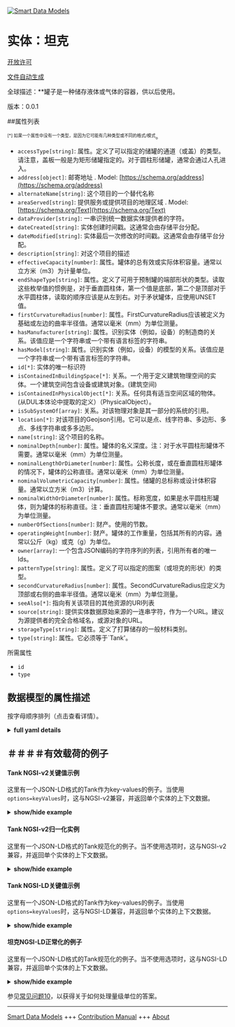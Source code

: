<!-- 10-Header -->  
[![Smart Data Models](https://smartdatamodels.org/wp-content/uploads/2022/01/SmartDataModels_logo.png "Logo")](https://smartdatamodels.org)  
实体：坦克  
=====<!-- /10-Header -->  
<!-- 15-License -->  
[开放许可](https://github.com/smart-data-models//dataModel.S4BLDG/blob/master/Tank/LICENSE.md)  
[文件自动生成](https://docs.google.com/presentation/d/e/2PACX-1vTs-Ng5dIAwkg91oTTUdt8ua7woBXhPnwavZ0FxgR8BsAI_Ek3C5q97Nd94HS8KhP-r_quD4H0fgyt3/pub?start=false&loop=false&delayms=3000#slide=id.gb715ace035_0_60)  
<!-- /15-License -->  
<!-- 20-Description -->  
全球描述：**罐子是一种储存液体或气体的容器，供以后使用。  
版本：0.0.1  
<!-- /20-Description -->  
<!-- 30-PropertiesList -->  

##属性列表  

<sup><sub>[*] 如果一个属性中没有一个类型，是因为它可能有几种类型或不同的格式/模式</sub></sup>。  
- `accessType[string]`: 属性。定义了可以指定的储罐的通道（或盖）的类型。请注意，盖板一般是为矩形储罐指定的。对于圆柱形储罐，通常会通过人孔进入。  - `address[object]`: 邮寄地址  . Model: [https://schema.org/address](https://schema.org/address)- `alternateName[string]`: 这个项目的一个替代名称  - `areaServed[string]`: 提供服务或提供项目的地理区域  . Model: [https://schema.org/Text](https://schema.org/Text)- `dataProvider[string]`: 一串识别统一数据实体提供者的字符。  - `dateCreated[string]`: 实体创建时间戳。这通常会由存储平台分配。  - `dateModified[string]`: 实体最后一次修改的时间戳。这通常会由存储平台分配。  - `description[string]`: 对这个项目的描述  - `effectiveCapacity[number]`: 属性。罐体的总有效或实际体积容量。通常以立方米（m3）为计量单位。  - `endShapeType[string]`: 属性。定义了可用于预制罐的端部形状的类型。读取这些枚举值的惯例是，对于垂直圆柱体，第一个值是底部，第二个是顶部对于水平圆柱体，读取的顺序应该是从左到右。对于矛状罐体，应使用UNSET值。  - `firstCurvatureRadius[number]`: 属性。FirstCurvatureRadius应该被定义为基础或左边的曲率半径值。通常以毫米（mm）为单位测量。  - `hasManufacturer[string]`: 属性。识别实体（例如，设备）的制造商的关系。该值应是一个字符串或一个带有语言标签的字符串。  - `hasModel[string]`: 属性。识别实体（例如，设备）的模型的关系。该值应是一个字符串或一个带有语言标签的字符串。  - `id[*]`: 实体的唯一标识符  - `isContainedInBuildingSpace[*]`: 关系。一个用于定义建筑物理空间的实体。一个建筑空间包含设备或建筑对象。(建筑空间)  - `isContainedInPhysicalObject[*]`: 关系。任何具有适当空间区域的物体。  (从DUL本体论中提取的定义）（PhysicalObject）。  - `isSubSystemOf[array]`: 关系。对该物理对象是其一部分的系统的引用。  - `location[*]`: 对该项目的Geojson引用。它可以是点、线字符串、多边形、多点、多线字符串或多多边形。  - `name[string]`: 这个项目的名称。  - `nominalDepth[number]`: 属性。罐体的名义深度。注：对于水平圆柱形罐体不需要。通常以毫米（mm）为单位测量。  - `nominalLengthOrDiameter[number]`: 属性。公称长度，或在垂直圆柱形罐体的情况下，罐体的公称直径。通常以毫米（mm）为单位测量。  - `nominalVolumetricCapacity[number]`: 属性。储罐的总标称或设计体积容量。通常以立方米（m3）计算。  - `nominalWidthOrDiameter[number]`: 属性。标称宽度，如果是水平圆柱形罐体，则为罐体的标称直径。注：垂直圆柱形罐体不要求。通常以毫米（mm）为单位测量。  - `numberOfSections[number]`: 财产。使用的节数。  - `operatingWeight[number]`: 财产。罐体的工作重量，包括其所有的内容。通常以公斤（kg）或克（g）为单位。  - `owner[array]`: 一个包含JSON编码的字符序列的列表，引用所有者的唯一Ids。  - `patternType[string]`: 属性。定义了可以指定的图案（或坦克的形状）的类型。  - `secondCurvatureRadius[number]`: 属性。SecondCurvatureRadius应定义为顶部或右侧的曲率半径值。通常以毫米（mm）为单位测量。  - `seeAlso[*]`: 指向有关该项目的其他资源的URI列表  - `source[string]`: 提供实体数据原始来源的一连串字符，作为一个URL。建议为源提供者的完全合格域名，或源对象的URL。  - `storageType[string]`: 属性。定义了打算储存的一般材料类别。  - `type[string]`: 属性。它必须等于`Tank'。  <!-- /30-PropertiesList -->  
<!-- 35-RequiredProperties -->  
所需属性  
- `id`  - `type`  <!-- /35-RequiredProperties -->  
<!-- 40-RequiredProperties -->  
<!-- /40-RequiredProperties -->  
<!-- 50-DataModelHeader -->  
## 数据模型的属性描述  
按字母顺序排列（点击查看详情）。  
<!-- /50-DataModelHeader -->  
<!-- 60-ModelYaml -->  
<details><summary><strong>full yaml details</strong></summary>    
```yaml  
Tank:    
  description: A tank is a vessel or container in which a fluid or gas is stored for later use.    
  properties:    
    accessType:    
      description: 'Property. Defines the types of access (or cover) to a tank that may be specified. Note that covers are generally specified for rectangular tanks. For cylindrical tanks, access will normally be via a manhole.'    
      type: string    
      x-ngsi:    
        type: Property    
    address:    
      description: The mailing address    
      properties:    
        addressCountry:    
          description: 'Property. The country. For example, Spain. Model:''https://schema.org/addressCountry'''    
          type: string    
        addressLocality:    
          description: 'Property. The locality in which the street address is, and which is in the region. Model:''https://schema.org/addressLocality'''    
          type: string    
        addressRegion:    
          description: 'Property. The region in which the locality is, and which is in the country. Model:''https://schema.org/addressRegion'''    
          type: string    
        district:    
          description: 'A district is a type of administrative division that, in some countries, is managed by the local government.'    
          type: string    
        postOfficeBoxNumber:    
          description: 'Property. The post office box number for PO box addresses. For example, 03578. Model:''https://schema.org/postOfficeBoxNumber'''    
          type: string    
        postalCode:    
          description: 'Property. The postal code. For example, 24004. Model:''https://schema.org/https://schema.org/postalCode'''    
          type: string    
        streetAddress:    
          description: 'Property. The street address. Model:''https://schema.org/streetAddress'''    
          type: string    
        streetNr:    
          description: Number identifying a specific property on a public street.    
          type: string    
      type: object    
      x-ngsi:    
        model: https://schema.org/address    
        type: Property    
    alternateName:    
      description: An alternative name for this item    
      type: string    
      x-ngsi:    
        type: Property    
    areaServed:    
      description: The geographic area where a service or offered item is provided    
      type: string    
      x-ngsi:    
        model: https://schema.org/Text    
        type: Property    
    dataProvider:    
      description: A sequence of characters identifying the provider of the harmonised data entity.    
      type: string    
      x-ngsi:    
        type: Property    
    dateCreated:    
      description: Entity creation timestamp. This will usually be allocated by the storage platform.    
      format: date-time    
      type: string    
      x-ngsi:    
        type: Property    
    dateModified:    
      description: Timestamp of the last modification of the entity. This will usually be allocated by the storage platform.    
      format: date-time    
      type: string    
      x-ngsi:    
        type: Property    
    description:    
      description: A description of this item    
      type: string    
      x-ngsi:    
        type: Property    
    effectiveCapacity:    
      description: Property. The total effective or actual volumetric capacity of the tank. Usually measured in cubic metre (m3).B3    
      type: number    
      x-ngsi:    
        type: Property    
    endShapeType:    
      description: 'Property. Defines the types of end shapes that can be used for preformed tanks. The convention for reading these enumerated values is that for a vertical cylinder, the first value is the base and the second is the top for a horizontal cylinder, the order of reading should be left to right. For a speherical tank, the value UNSET should be used.B5'    
      type: string    
      x-ngsi:    
        type: Property    
    firstCurvatureRadius:    
      description: Property. FirstCurvatureRadius should be defined as the base or left side radius of curvature value. Usually measured in millimeters (mm).    
      type: number    
      x-ngsi:    
        type: Property    
    hasManufacturer:    
      description: 'Property. A relationship identifying the manufacturer of an entity (e.g., device). The value is expected to be a string or a string with language tag.'    
      type: string    
      x-ngsi:    
        type: Property    
    hasModel:    
      description: 'Property. A relationship identifying the model of an entity (e.g., device). The value is expected to be a string or a string with language tag.'    
      type: string    
      x-ngsi:    
        type: Property    
    id:    
      anyOf: &tank_-_properties_-_iscontainedinbuildingspace_-_anyof    
        - description: Property. Identifier format of any NGSI entity    
          maxLength: 256    
          minLength: 1    
          pattern: ^[\w\-\.\{\}\$\+\*\[\]`|~^@!,:\\]+$    
          type: string    
        - description: Property. Identifier format of any NGSI entity    
          format: uri    
          type: string    
      description: Unique identifier of the entity    
      x-ngsi:    
        type: Property    
    isContainedInBuildingSpace:    
      anyOf: *tank_-_properties_-_iscontainedinbuildingspace_-_anyof    
      description: Relationship. An entity used to define the physical spaces of the building. A building space contains devices or building objects. (BuildingSpace)    
      x-ngsi:    
        type: Property    
    isContainedInPhysicalObject:    
      anyOf: *tank_-_properties_-_iscontainedinbuildingspace_-_anyof    
      description: Relationship. Any Object that has a proper space region.  (Definition extracted from DUL ontology) (PhysicalObject)    
      x-ngsi:    
        type: Property    
    isSubSystemOf:    
      description: Relationship. A reference to a system(s) that this Physical Object is part of.    
      items:    
        anyOf: *tank_-_properties_-_iscontainedinbuildingspace_-_anyof    
        description: Property. Unique identifier of the entity    
      type: array    
      x-ngsi:    
        type: Relationship    
    location:    
      description: 'Geojson reference to the item. It can be Point, LineString, Polygon, MultiPoint, MultiLineString or MultiPolygon'    
      oneOf:    
        - description: GeoProperty. Geojson reference to the item. Point    
          properties:    
            bbox:    
              items:    
                type: number    
              minItems: 4    
              type: array    
            coordinates:    
              items:    
                type: number    
              minItems: 2    
              type: array    
            type:    
              enum:    
                - Point    
              type: string    
          required:    
            - type    
            - coordinates    
          title: GeoJSON Point    
          type: object    
        - description: GeoProperty. Geojson reference to the item. LineString    
          properties:    
            bbox:    
              items:    
                type: number    
              minItems: 4    
              type: array    
            coordinates:    
              items:    
                items:    
                  type: number    
                minItems: 2    
                type: array    
              minItems: 2    
              type: array    
            type:    
              enum:    
                - LineString    
              type: string    
          required:    
            - type    
            - coordinates    
          title: GeoJSON LineString    
          type: object    
        - description: GeoProperty. Geojson reference to the item. Polygon    
          properties:    
            bbox:    
              items:    
                type: number    
              minItems: 4    
              type: array    
            coordinates:    
              items:    
                items:    
                  items:    
                    type: number    
                  minItems: 2    
                  type: array    
                minItems: 4    
                type: array    
              type: array    
            type:    
              enum:    
                - Polygon    
              type: string    
          required:    
            - type    
            - coordinates    
          title: GeoJSON Polygon    
          type: object    
        - description: GeoProperty. Geojson reference to the item. MultiPoint    
          properties:    
            bbox:    
              items:    
                type: number    
              minItems: 4    
              type: array    
            coordinates:    
              items:    
                items:    
                  type: number    
                minItems: 2    
                type: array    
              type: array    
            type:    
              enum:    
                - MultiPoint    
              type: string    
          required:    
            - type    
            - coordinates    
          title: GeoJSON MultiPoint    
          type: object    
        - description: GeoProperty. Geojson reference to the item. MultiLineString    
          properties:    
            bbox:    
              items:    
                type: number    
              minItems: 4    
              type: array    
            coordinates:    
              items:    
                items:    
                  items:    
                    type: number    
                  minItems: 2    
                  type: array    
                minItems: 2    
                type: array    
              type: array    
            type:    
              enum:    
                - MultiLineString    
              type: string    
          required:    
            - type    
            - coordinates    
          title: GeoJSON MultiLineString    
          type: object    
        - description: GeoProperty. Geojson reference to the item. MultiLineString    
          properties:    
            bbox:    
              items:    
                type: number    
              minItems: 4    
              type: array    
            coordinates:    
              items:    
                items:    
                  items:    
                    items:    
                      type: number    
                    minItems: 2    
                    type: array    
                  minItems: 4    
                  type: array    
                type: array    
              type: array    
            type:    
              enum:    
                - MultiPolygon    
              type: string    
          required:    
            - type    
            - coordinates    
          title: GeoJSON MultiPolygon    
          type: object    
      x-ngsi:    
        type: GeoProperty    
    name:    
      description: The name of this item.    
      type: string    
      x-ngsi:    
        type: Property    
    nominalDepth:    
      description: 'Property. The nominal depth of the tank. Note: Not required for a horizontal cylindrical tank. Usually measured in millimeters (mm).'    
      type: number    
      x-ngsi:    
        type: Property    
    nominalLengthOrDiameter:    
      description: 'Property. The nominal length or, in the case of a vertical cylindrical tank, the nominal diameter of the tank. Usually measured in millimeters (mm).'    
      type: number    
      x-ngsi:    
        type: Property    
    nominalVolumetricCapacity:    
      description: Property. The total nominal or design volumetric capacity of the tank. Usually measured in cubic metre (m3).    
      type: number    
      x-ngsi:    
        type: Property    
    nominalWidthOrDiameter:    
      description: 'Property. The nominal width or, in the case of a horizontal cylindrical tank, the nominal diameter of the tank. Note: Not required for a vertical cylindrical tank. Usually measured in millimeters (mm).'    
      type: number    
      x-ngsi:    
        type: Property    
    numberOfSections:    
      description: Property. Number of sections used.    
      type: number    
      x-ngsi:    
        type: Property    
    operatingWeight:    
      description: Property. Operating weight of the tank including all of its contents. Usually measured in kilograms (kg) or grams (g).    
      type: number    
      x-ngsi:    
        type: Property    
    owner:    
      description: A List containing a JSON encoded sequence of characters referencing the unique Ids of the owner(s)    
      items:    
        anyOf: *tank_-_properties_-_iscontainedinbuildingspace_-_anyof    
        description: Property. Unique identifier of the entity    
      type: array    
      x-ngsi:    
        type: Property    
    patternType:    
      description: Property. Defines the types of pattern (or shape of a tank that may be specified.    
      type: string    
      x-ngsi:    
        type: Property    
    secondCurvatureRadius:    
      description: Property. SecondCurvatureRadius should be defined as the top or right side radius of curvature value. Usually measured in millimeters (mm).    
      type: number    
      x-ngsi:    
        type: Property    
    seeAlso:    
      description: list of uri pointing to additional resources about the item    
      oneOf:    
        - items:    
            format: uri    
            type: string    
          minItems: 1    
          type: array    
        - format: uri    
          type: string    
      x-ngsi:    
        type: Property    
    source:    
      description: 'A sequence of characters giving the original source of the entity data as a URL. Recommended to be the fully qualified domain name of the source provider, or the URL to the source object.'    
      type: string    
      x-ngsi:    
        type: Property    
    storageType:    
      description: Property. Defines the general material category intended to be stored.    
      type: string    
      x-ngsi:    
        type: Property    
    type:    
      description: Property. It must be equal to `Tank`.    
      enum:    
        - Tank    
      type: string    
      x-ngsi:    
        type: Property    
  required:    
    - id    
    - type    
  type: object    
  x-derived-from: "https://saref.etsi.org/saref4bldg/v1.1.2/#s4bldg:Tank"    
  x-disclaimer: 'Redistribution and use in source and binary forms, with or without modification, are permitted  provided that the license conditions are met. Copyleft (c) 2022 Contributors to Smart Data Models Program'    
  x-license-url: https://github.com/smart-data-models/dataModel.S4BLDG/blob/master/Tank/LICENSE.md    
  x-model-schema: https://smart-data-models.github.com/dataModel.SAREF4BLDG/Tank/schema.json    
  x-model-tags: SAREF Tank    
  x-version: 0.0.1    
```  
</details>    
<!-- /60-ModelYaml -->  
<!-- 70-MiddleNotes -->  
<!-- /70-MiddleNotes -->  
<!-- 80-Examples -->  
## ＃＃＃＃有效载荷的例子  
#### Tank NGSI-v2关键值示例  
这里有一个JSON-LD格式的Tank作为key-values的例子。当使用`options=keyValues`时，这与NGSI-v2兼容，并返回单个实体的上下文数据。  
<details><summary><strong>show/hide example</strong></summary>    
```json  
{  
    "id": "urn:ngsi-ld:Tank:7a5293bf-87b8-4768-8c25-56bcbfa91649",  
    "type": "Tank",  
    "accessType": "Auto Loan Account",  
    "effectiveCapacity": 0.6627329008534851,  
    "endShapeType": "Union",  
    "firstCurvatureRadius": 0.6799132713266423,  
    "nominalDepth": 0.07530609187652448,  
    "nominalLengthOrDiameter": 0.1950493997985394,  
    "nominalVolumetricCapacity": 0.6494794060427406,  
    "nominalWidthOrDiameter": 0.2734692629974923,  
    "numberOfSections": 0.3094855572354859,  
    "operatingWeight": 0.3055837938759739,  
    "patternType": "Investment Account",  
    "secondCurvatureRadius": 0.0019846058153857316,  
    "storageType": "Investor",  
    "isContainedInBuildingSpace": "urn:ngsi-ld:BuildingSpace:ffcd7e11-7c74-45f3-8f5a-3310ababddc8",  
    "isContainedInPhysicalObject": "urn:ngsi-ld:PhysicalObject:c2540316-a0c2-4363-93b7-e49ab5ed3b2f",  
    "isSubSystemOf": [  
        "urn:ngsi-ld:System:aae7e0b6-0256-4c58-a3ee-4989bdc205da",  
        "urn:ngsi-ld:System:857551fc-8a05-4052-9269-8193f148ff2c",  
        "urn:ngsi-ld:System:e4e88c0a-d78a-4bfd-a76b-af72e518a66e"  
    ],  
    "hasManufacturer": "Tank Company Inc.",  
    "hasModel": "Tank 0.1.2",  
    "dateCreated": "2023-01-26T12:03:34Z",  
    "dateModified": "2023-01-25T16:27:50Z",  
    "source": "Import",  
    "name": "Tank",  
    "alternateName": "Tank type 2",  
    "description": "Tank of limited Tank types",  
    "dataProvider": "IFC file"  
}  
```  
</details>  
#### Tank NGSI-v2归一化实例  
这里有一个JSON-LD格式的Tank规范化的例子。当不使用选项时，这与NGSI-v2兼容，并返回单个实体的上下文数据。  
<details><summary><strong>show/hide example</strong></summary>    
```json  
{  
  "id": "urn:ngsi-ld:Tank:dc341150-16f1-4fa1-a674-36714ed2565c",  
  "type": "Tank",  
  "accessType": {  
    "type": "Text",  
    "value": "Benin"  
  },  
  "effectiveCapacity": {  
    "type": "Measurement",  
    "value":  0.34988329549654584  
  },  
  "endShapeType": {  
    "type": "Text",  
    "value": "Lari"  
  },  
  "firstCurvatureRadius": {  
    "type": "Measurement",  
    "value": 0.9159778495815387  
  },  
  "nominalDepth": {  
    "type": "Measurement",  
    "value": 0.8630341610754986  
  },  
  "nominalLengthOrDiameter": {  
    "type": "Measurement",  
    "value":  0.8867523503955448  
  },  
  "nominalVolumetricCapacity": {  
    "type": "Measurement",  
    "value":  0.27704062609207425  
  },  
  "nominalWidthOrDiameter": {  
    "type": "Measurement",  
    "value":  0.6770082270929979  
  },  
  "numberOfSections": {  
    "type": "Float",  
    "value": 0.7169194499582789  
  },  
  "operatingWeight": {  
    "type": "Measurement",  
    "value": 0.23947734710245394  
  },  
  "patternType": {  
    "type": "Text",  
    "value": "Ergonomic Cotton Ball"  
  },  
  "secondCurvatureRadius": {  
    "type": "Measurement",  
    "value": 0.11478790270153483  
  },  
  "storageType": {  
    "type": "Text",  
    "value": "gold"  
  },  
  "isContainedInBuildingSpace": {  
    "type": "URL",  
    "value": "urn:ngsi-ld:BuildingSpace:431e892c-1029-409d-b7b8-b9cad9a0a9e5"  
  },  
  "isContainedInPhysicalObject": {  
    "type": "URL",  
    "value": "urn:ngsi-ld:PhysicalObject:fd304ea2-572f-4b66-b8ad-d9d84c870fa1"  
  },  
  "isSubSystemOf": {  
    "type": "array",  
    "value": [  
      {  
        "type": "URL",  
        "value": "urn:ngsi-ld:System:b3336716-b468-40f1-be04-9f7ffedcc418"  
      },  
      {  
        "type": "URL",  
        "value": "urn:ngsi-ld:System:05bac9cd-2c56-4046-a70a-b2415e810f43"  
      },  
      {  
        "type": "URL",  
        "value": "urn:ngsi-ld:System:2344579c-27b3-4c5d-9db3-0fd9b46fb7e7"  
      }  
    ]  
  },  
  "hasManufacturer": {  
    "type": "Text",  
    "value": "Tank Company Inc."  
  },  
  "hasModel": {  
    "type": "Text",  
    "value": "Tank 0.1.2"  
  },  
  "dateCreated": {  
    "type": "DateTime",  
    "value": "2023-01-26T00:00:57.3062284+01:00"  
  },  
  "dateModified": {  
    "type": "DateTime",  
    "value": "2023-01-26T06:50:59.7051893+01:00"  
  },  
  "source": {  
    "type": "Text",  
    "value": "Import"  
  },  
  "name": {  
    "type": "Text",  
    "value": "Tank"  
  },  
  "alternateName": {  
    "type": "Text",  
    "value": "Tank type 2"  
  },  
  "description": {  
    "type": "Text",  
    "value": "Tank of limited Tank types"  
  },  
  "dataProvider": {  
    "type": "Text",  
    "value": "IFC file"  
  }  
}  
```  
</details>  
#### Tank NGSI-LD关键值示例  
这里有一个JSON-LD格式的Tank作为key-values的例子。当使用`options=keyValues`时，这与NGSI-LD兼容，并返回单个实体的上下文数据。  
<details><summary><strong>show/hide example</strong></summary>    
```json  
{  
  "id": "urn:ngsi-ld:Tank:7a5293bf-87b8-4768-8c25-56bcbfa91649",  
  "type": "Tank",  
  "accessType": "Auto Loan Account",  
  "effectiveCapacity": 0.6627329008534851,  
  "endShapeType": "Union",  
  "firstCurvatureRadius": 0.6799132713266423,  
  "nominalDepth": 0.07530609187652448,  
  "nominalLengthOrDiameter": 0.1950493997985394,  
  "nominalVolumetricCapacity": 0.6494794060427406,  
  "nominalWidthOrDiameter": 0.2734692629974923,  
  "numberOfSections": 0.3094855572354859,  
  "operatingWeight": 0.3055837938759739,  
  "patternType": "Investment Account",  
  "secondCurvatureRadius": 0.0019846058153857316,  
  "storageType": "Investor",  
  "isContainedInBuildingSpace": "urn:ngsi-ld:BuildingSpace:ffcd7e11-7c74-45f3-8f5a-3310ababddc8",  
  "isContainedInPhysicalObject": "urn:ngsi-ld:PhysicalObject:c2540316-a0c2-4363-93b7-e49ab5ed3b2f",  
  "isSubSystemOf": [  
    "urn:ngsi-ld:System:aae7e0b6-0256-4c58-a3ee-4989bdc205da",  
    "urn:ngsi-ld:System:857551fc-8a05-4052-9269-8193f148ff2c",  
    "urn:ngsi-ld:System:e4e88c0a-d78a-4bfd-a76b-af72e518a66e"  
  ],  
  "hasManufacturer": "Tank Company Inc.",  
  "hasModel": "Tank 0.1.2",  
  "dateCreated": "2023-01-26T12:03:34Z",  
  "dateModified": "2023-01-25T16:27:50Z",  
  "source": "Import",  
  "name": "Tank",  
  "alternateName": "Tank type 2",  
  "description": "Tank of limited Tank types",  
  "dataProvider": "IFC file",  
  "@context": [  
    "https://raw.githubusercontent.com/smart-data-models/dataModel.S4BLDG/master/context.jsonld",  
    "https://uri.etsi.org/ngsi-ld/v1/ngsi-ld-core-context.jsonld"  
  ]  
}  
```  
</details>  
#### 坦克NGSI-LD正常化的例子  
这里有一个JSON-LD格式的Tank规范化的例子。当不使用选项时，这与NGSI-LD兼容，并返回单个实体的上下文数据。  
<details><summary><strong>show/hide example</strong></summary>    
```json  
{  
  "id": "urn:ngsi-ld:Tank:3d8b578c-7201-4bf4-bd7f-4aa1d9f5d298",  
  "type": "Tank",  
  "accessType": {  
    "type": "Property",  
    "value": "solid state"  
  },  
  "effectiveCapacity": {  
    "type": "Property",  
    "unitCode": "m3.B",  
    "observedAt": "2023-01-26T08:12:59Z",  
    "value": 0.30258616298480145  
  },  
  "endShapeType": {  
    "type": "Property",  
    "value": "Well"  
  },  
  "firstCurvatureRadius": {  
    "type": "Property",  
    "unitCode": "mm",  
    "observedAt": "2023-01-26T08:09:31Z",  
    "value": 0.1755132773764223  
  },  
  "nominalDepth": {  
    "type": "Property",  
    "unitCode": "mm",  
    "observedAt": "2023-01-26T09:14:29Z",  
    "value": 0.005463727391297302  
  },  
  "nominalLengthOrDiameter": {  
    "type": "Property",  
    "unitCode": "mm",  
    "observedAt": "2023-01-25T17:31:47Z",  
    "value": 0.1263533877303663  
  },  
  "nominalVolumetricCapacity": {  
    "type": "Property",  
    "unitCode": "m3",  
    "observedAt": "2023-01-26T01:49:01Z",  
    "value": 0.26912875201450304  
  },  
  "nominalWidthOrDiameter": {  
    "type": "Property",  
    "unitCode": "mm",  
    "observedAt": "2023-01-25T23:31:21Z",  
    "value": 0.7148569363985878  
  },  
  "numberOfSections": {  
    "type": "Property",  
    "value": 0.4947989850793809  
  },  
  "operatingWeight": {  
    "type": "Property",  
    "unitCode": "g",  
    "observedAt": "2023-01-26T07:09:35Z",  
    "value": 0.3475732824316351  
  },  
  "patternType": {  
    "type": "Property",  
    "value": "Checking Account"  
  },  
  "secondCurvatureRadius": {  
    "type": "Property",  
    "unitCode": "mm",  
    "observedAt": "2023-01-26T05:30:46Z",  
    "value": 0.16951688752044902  
  },  
  "storageType": {  
    "type": "Property",  
    "value": "generate"  
  },  
  "isContainedInBuildingSpace": {  
    "type": "Relationship",  
    "object": "urn:ngsi-ld:BuildingSpace:862ca318-44c7-49b8-b0ca-74e1a829af60"  
  },  
  "isContainedInPhysicalObject": {  
    "type": "Relationship",  
    "object": "urn:ngsi-ld:PhysicalObject:4b8fd30b-21ae-4587-beaa-21783322f1a8"  
  },  
  "isSubSystemOf": [  
    {  
      "type": "Relationship",  
      "object": "urn:ngsi-ld:System:b8611055-a97b-4d01-8cd6-dd7f7931aa2a"  
    },  
    {  
      "type": "Relationship",  
      "object": "urn:ngsi-ld:System:1f9ab32d-3414-46a9-9bc9-b3f1d1b2c750"  
    },  
    {  
      "type": "Relationship",  
      "object": "urn:ngsi-ld:System:30979e9d-79b3-4285-ab23-addd0bdb63ef"  
    }  
  ],  
  "hasManufacturer": {  
    "type": "Property",  
    "value": "Tank Company Inc."  
  },  
  "hasModel": {  
    "type": "Property",  
    "value": "Tank 0.1.2"  
  },  
  "dateCreated": {  
    "type": "Property",  
    "value": "2023-01-25T19:22:34Z"  
  },  
  "dateModified": {  
    "type": "Property",  
    "value": "2023-01-25T19:58:46Z"  
  },  
  "source": {  
    "type": "Property",  
    "value": "Import"  
  },  
  "name": {  
    "type": "Property",  
    "value": "Tank"  
  },  
  "alternateName": {  
    "type": "Property",  
    "value": "Tank type 2"  
  },  
  "description": {  
    "type": "Property",  
    "value": "Tank of limited Tank types"  
  },  
  "dataProvider": {  
    "type": "Property",  
    "value": "IFC file"  
  },  
  "@context": [  
    "https://raw.githubusercontent.com/smart-data-models/dataModel.S4BLDG/master/context.jsonld",  
    "https://uri.etsi.org/ngsi-ld/v1/ngsi-ld-core-context.jsonld"  
  ]  
}  
```  
</details><!-- /80-Examples -->  
<!-- 90-FooterNotes -->  
<!-- /90-FooterNotes -->  
<!-- 95-Units -->  
参见[常见问题10](https://smartdatamodels.org/index.php/faqs/)，以获得关于如何处理量级单位的答案。  
<!-- /95-Units -->  
<!-- 97-LastFooter -->  
---  
[Smart Data Models](https://smartdatamodels.org) +++ [Contribution Manual](https://bit.ly/contribution_manual) +++ [About](https://bit.ly/Introduction_SDM)<!-- /97-LastFooter -->  
